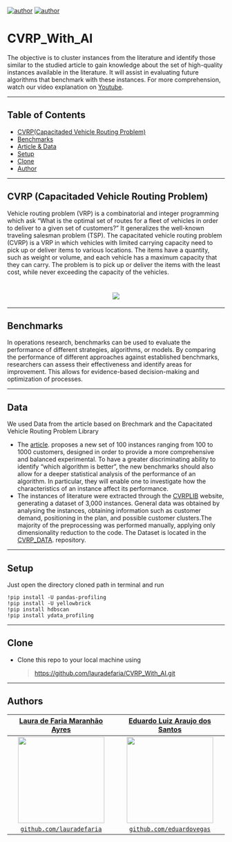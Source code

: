 [![author](https://img.shields.io/badge/author-lauradefaria-purple.svg)](https://github.com/lauradefaria)
[![author](https://img.shields.io/badge/author-eduardovegas-black.svg)](https://github.com/eduardovegas) 

# CVRP_With_AI

The objective is to cluster instances from the literature and identify those similar to the studied article to gain knowledge about the set of high-quality instances available in the literature. It will assist in evaluating future algorithms that benchmark with these instances. For more comprehension, watch our video explanation on <a href="https://youtu.be/f8cNibOlVPU">Youtube</a>.

---

## Table of Contents
- [CVRP(Capacitaded Vehicle Routing Problem)](#cvrp-(capacitaded-vehicle-routing-problem))
- [Benchmarks](#benchmarks)
- [Article & Data](#data)
- [Setup](#setup)
- [Clone](#clone)
- [Author](#author)

---    
## CVRP (Capacitaded Vehicle Routing Problem)

Vehicle routing problem (VRP) is a combinatorial and integer programming which ask “What is the optimal set of routes for a fleet of vehicles in order to deliver to a given set of customers?” It generalizes the well-known traveling salesman problem (TSP). The capacitated vehicle routing problem (CVRP) is a VRP in which vehicles with limited carrying capacity need to pick up or deliver items to various locations. The items have a quantity, such as weight or volume, and each vehicle has a maximum capacity that they can carry. The problem is to pick up or deliver the items with the least cost, while never exceeding the capacity of the vehicles.

<h1 align="center">
  <img src="https://github.com/CVRP_With_AI/imgs/cvrp">
</h1>

---    
## Benchmarks

In operations research, benchmarks can be used to evaluate the performance of different strategies, algorithms, or models. By comparing the performance of different approaches against established benchmarks, researchers can assess their effectiveness and identify areas for improvement. This allows for evidence-based decision-making and optimization of processes.

---    
## Data

We used Data from the article based on Brechmark and the Capacitated Vehicle Routing Problem Library
  - The <a href="https://repub.eur.nl/pub/116701#:~:text=New%20benchmark%20instances%20for%20the%20capacitated%20vehicle%20routing,lack%20of%20a%20good%20set%20of%20benchmark%20instances">article</a>. proposes a new set of 100 instances ranging from 100 to 1000 customers, designed in order to provide a more comprehensive and balanced experimental. To have a greater discriminating ability to identify “which algorithm is better”, the new benchmarks should also allow for a deeper statistical analysis of the performance of an algorithm. In particular, they will enable one to investigate how the characteristics of an instance affect its performance.
  - The instances of literature were extracted through the <a href="http://vrp.atd-lab.inf.puc-rio.br/index.php/en/">CVRPLIB</a> website, generating a dataset of 3,000 instances. General data was obtained by analysing the instances, obtaining information such as customer demand, positioning in the plan, and possible customer clusters.The majority of the preprocessing was performed manually, applying only dimensionality reduction to the code.  The Dataset is located in the <a href="https://github.com/eduardovegas/CVRP_DATA">CVRP_DATA</a>. repository.

---    
## Setup

Just open the directory cloned path in terminal and run
```shell
!pip install -U pandas-profiling
!pip install -U yellowbrick
!pip install hdbscan
!pip install ydata_profiling
```
    
---    
## Clone

- Clone this repo to your local machine using
    > https://github.com/lauradefaria/CVRP_With_AI.git

---
## Authors

|<a href="https://www.linkedin.com/in/lauradefaria/" target="_blank">**Laura de Faria Maranhão Ayres**</a> | <a href="https://linkedin.com/in/eduardovegas" target="_blank">**Eduardo Luiz Araujo dos Santos**</a>      |
|:-----------------------------------------------------------------------------------------:|:---------------------------------------------------------------------------------------:|
|                   <img src="imgs/laura.png" width="200px"> </img>                            |               <img src="imgs/eduardo.png" width="200px"> </img>                          
|               <a href="http://github.com/lauradefaria" target="_blank">`github.com/lauradefaria`</a>      |  <a href="https://github.com/eduardovegas" target="_blank">`github.com/eduardovegas`</a>  |
